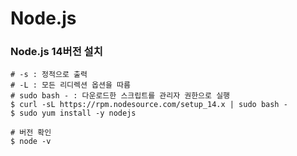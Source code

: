 # Node.js
### Node.js 14버전 설치
```
# -s : 정적으로 출력
# -L : 모든 리디렉션 옵션을 따름
# sudo bash - : 다운로드한 스크립트를 관리자 권한으로 실행
$ curl -sL https://rpm.nodesource.com/setup_14.x | sudo bash -
$ sudo yum install -y nodejs

# 버전 확인
$ node -v
```

